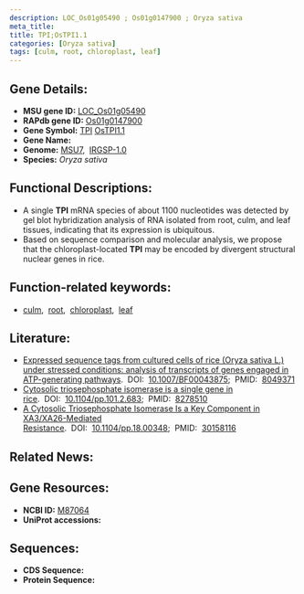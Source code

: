 ```yaml
---
description: LOC_Os01g05490 ; Os01g0147900 ; Oryza sativa
meta_title:
title: TPI;OsTPI1.1
categories: [Oryza sativa]
tags: [culm, root, chloroplast, leaf]
---
```


## Gene Details:
- **MSU gene ID:** [LOC_Os01g05490](http://rice.uga.edu/cgi-bin/ORF_infopage.cgi?orf=LOC_Os01g05490)  
- **RAPdb gene ID:** [Os01g0147900](https://rapdb.dna.affrc.go.jp/locus/?name=Os01g0147900)  
- **Gene Symbol:** <u>TPI</u>&nbsp;<u>OsTPI1.1</u>
- **Gene Name:**
- **Genome:**  [MSU7](http://rice.uga.edu/),&nbsp;&nbsp;[IRGSP-1.0](https://rapdb.dna.affrc.go.jp/download/irgsp1.html)
- **Species:** *Oryza sativa*

## Functional Descriptions:
   - A single **TPI** mRNA species of about 1100 nucleotides was detected by gel blot hybridization analysis of RNA isolated from root, culm, and leaf tissues, indicating that its expression is ubiquitous.
   - Based on sequence comparison and molecular analysis, we propose that the chloroplast-located **TPI** may be encoded by divergent structural nuclear genes in rice.

## Function-related keywords:
   - [culm](/tags/culm/),&nbsp;&nbsp;[root](/tags/root/),&nbsp;&nbsp;[chloroplast](/tags/chloroplast/),&nbsp;&nbsp;[leaf](/tags/leaf/)

## Literature:
   - [Expressed sequence tags from cultured cells of rice (Oryza sativa L.) under stressed conditions: analysis of transcripts of genes engaged in ATP-generating pathways](https://www.doi.org/10.1007/BF00043875).&nbsp;&nbsp;DOI:&nbsp;&nbsp;[10.1007/BF00043875](https://www.doi.org/10.1007/BF00043875);&nbsp;&nbsp;PMID:&nbsp;&nbsp;[8049371](https://pubmed.ncbi.nlm.nih.gov/8049371/)
   - [Cytosolic triosephosphate isomerase is a single gene in rice](https://www.doi.org/10.1104/pp.101.2.683).&nbsp;&nbsp;DOI:&nbsp;&nbsp;[10.1104/pp.101.2.683](https://www.doi.org/10.1104/pp.101.2.683);&nbsp;&nbsp;PMID:&nbsp;&nbsp;[8278510](https://pubmed.ncbi.nlm.nih.gov/8278510/)
   - [A Cytosolic Triosephosphate Isomerase Is a Key Component in XA3/XA26-Mediated Resistance](https://www.doi.org/10.1104/pp.18.00348).&nbsp;&nbsp;DOI:&nbsp;&nbsp;[10.1104/pp.18.00348](https://www.doi.org/10.1104/pp.18.00348);&nbsp;&nbsp;PMID:&nbsp;&nbsp;[30158116](https://pubmed.ncbi.nlm.nih.gov/30158116/)

## Related News:

## Gene Resources:
- **NCBI ID:**  [M87064](http://www.ncbi.nlm.nih.gov/nuccore/M87064)
- **UniProt accessions:** [](https://www.uniprot.org/uniprotkb//entry)

## Sequences:
- **CDS Sequence:**
- **Protein Sequence:**
